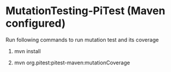 # MutationTesting-PiTest (Maven configured)



Run following commands to run mutation test and its coverage

1. mvn install

2. mvn org.pitest:pitest-maven:mutationCoverage
